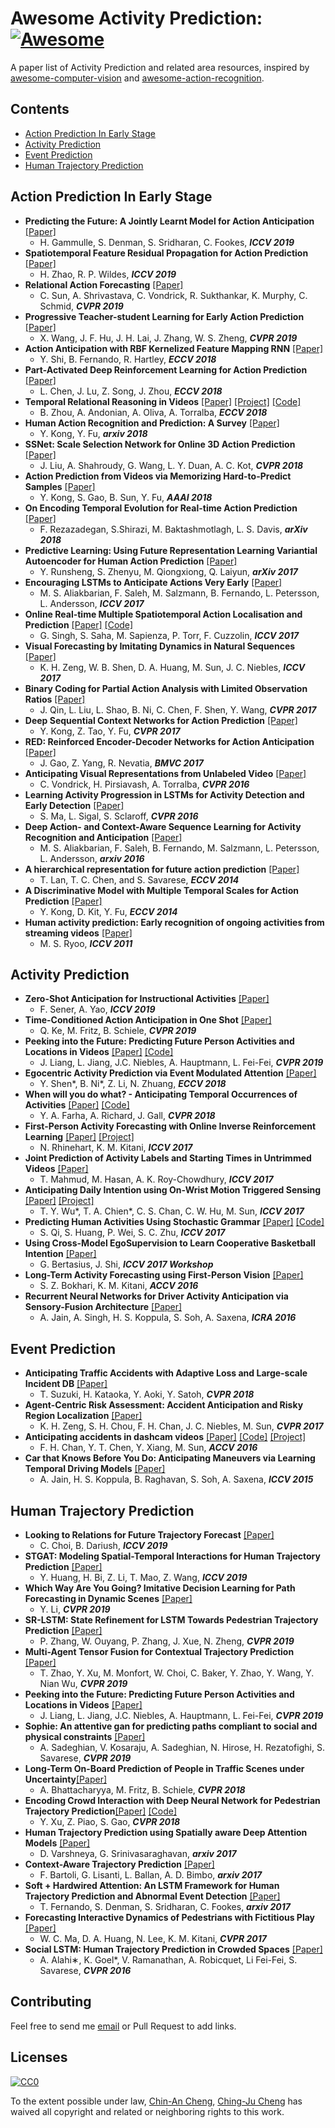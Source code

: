 # Awesome Activity Prediction: [![Awesome](https://cdn.rawgit.com/sindresorhus/awesome/d7305f38d29fed78fa85652e3a63e154dd8e8829/media/badge.svg)](https://github.com/sindresorhus/awesome)
A paper list of Activity Prediction and related area resources, inspired by [awesome-computer-vision](https://github.com/jbhuang0604/awesome-computer-vision) and [awesome-action-recognition](https://github.com/jinwchoi/awesome-action-recognition/blob/master/README.md).  

## Contents
 - [Action Prediction In Early Stage](#action-prediction-in-early-stage)
 - [Activity Prediction](#activity-prediction)
 - [Event Prediction](#event-prediction)
 - [Human Trajectory Prediction](#human-trajectory-prediction)

## Action Prediction In Early Stage
* **Predicting the Future: A Jointly Learnt Model for Action Anticipation** [[Paper]](http://openaccess.thecvf.com/content_ICCV_2019/papers/Gammulle_Predicting_the_Future_A_Jointly_Learnt_Model_for_Action_Anticipation_ICCV_2019_paper.pdf)
  * H. Gammulle, S. Denman, S. Sridharan, C. Fookes, ***ICCV 2019***
* **Spatiotemporal Feature Residual Propagation for Action Prediction** [[Paper]](http://openaccess.thecvf.com/content_ICCV_2019/papers/Zhao_Spatiotemporal_Feature_Residual_Propagation_for_Action_Prediction_ICCV_2019_paper.pdf)
  * H. Zhao, R. P. Wildes, ***ICCV 2019***
* **Relational Action Forecasting** [[Paper]](http://openaccess.thecvf.com/content_CVPR_2019/papers/Sun_Relational_Action_Forecasting_CVPR_2019_paper.pdf)
  * C. Sun, A. Shrivastava, C. Vondrick, R. Sukthankar, K. Murphy, C. Schmid, ***CVPR 2019***
* **Progressive Teacher-student Learning for Early Action Prediction** [[Paper]](http://openaccess.thecvf.com/content_CVPR_2019/papers/Wang_Progressive_Teacher-Student_Learning_for_Early_Action_Prediction_CVPR_2019_paper.pdf)
  * X. Wang, J. F. Hu, J. H. Lai, J. Zhang, W. S. Zheng, ***CVPR 2019***
* **Action Anticipation with RBF Kernelized Feature Mapping RNN** [[Paper]](http://openaccess.thecvf.com/content_ECCV_2018/papers/Yuge_Shi_Action_Anticipation_with_ECCV_2018_paper.pdf)
  * Y. Shi, B. Fernando, R. Hartley, ***ECCV 2018*** 
* **Part-Activated Deep Reinforcement Learning for
Action Prediction** [[Paper]](http://openaccess.thecvf.com/content_ECCV_2018/papers/Lei_Chen_Part-Activated_Deep_Reinforcement_ECCV_2018_paper.pdf)
  * L. Chen, J. Lu, Z. Song, J. Zhou, ***ECCV 2018***
* **Temporal Relational Reasoning in Videos** [[Paper]](https://arxiv.org/pdf/1711.08496.pdf) [[Project]](http://relation.csail.mit.edu/) [[Code]](https://github.com/metalbubble/TRN-pytorch)
  * B. Zhou, A. Andonian, A. Oliva, A. Torralba, ***ECCV 2018***
* **Human Action Recognition and Prediction: A Survey** [[Paper]](https://arxiv.org/pdf/1806.11230v2.pdf)
  * Y. Kong, Y. Fu, ***arxiv 2018***
* **SSNet: Scale Selection Network for Online 3D Action Prediction** [[Paper]](http://openaccess.thecvf.com/content_cvpr_2018/papers/Liu_SSNet_Scale_Selection_CVPR_2018_paper.pdf)
  * J. Liu, A. Shahroudy, G. Wang, L. Y. Duan, A. C. Kot, ***CVPR 2018***
* **Action Prediction from Videos via Memorizing Hard-to-Predict Samples** [[Paper]](http://www1.ece.neu.edu/~yukong/papers/AAAI2018.pdf)  
  * Y. Kong, S. Gao, B. Sun, Y. Fu, ***AAAI 2018***
* **On Encoding Temporal Evolution for Real-time Action Prediction** [[Paper]](https://arxiv.org/ftp/arxiv/papers/1709/1709.07894.pdf)  
  * F. Rezazadegan, S.Shirazi, M. Baktashmotlagh, L. S. Davis, ***arXiv 2018***
* **Predictive Learning: Using Future Representation Learning Variantial Autoencoder for Human Action Prediction** [[Paper]]( https://arxiv.org/pdf/1711.09265v2.pdf)    
  * Y. Runsheng, S. Zhenyu, M. Qiongxiong, Q. Laiyun, ***arXiv 2017***
* **Encouraging LSTMs to Anticipate Actions Very Early** [[Paper]](https://arxiv.org/pdf/1703.07023.pdf)
  * M. S. Aliakbarian,  F. Saleh, M. Salzmann, B. Fernando, L. Petersson, L. Andersson, ***ICCV 2017***
* **Online Real-time Multiple Spatiotemporal Action Localisation and Prediction** [[Paper]](https://arxiv.org/pdf/1611.08563.pdf) [[Code]](https://github.com/gurkirt/realtime-action-detection)
  * G. Singh, S. Saha, M. Sapienza, P. Torr, F. Cuzzolin, ***ICCV 2017***
* **Visual Forecasting by Imitating Dynamics in Natural Sequences** [[Paper]](http://openaccess.thecvf.com/content_ICCV_2017/papers/Zeng_Visual_Forecasting_by_ICCV_2017_paper.pdf)
  * K. H. Zeng, W. B. Shen, D. A. Huang, M. Sun, J. C. Niebles, ***ICCV 2017***
* **Binary Coding for Partial Action Analysis with Limited Observation Ratios** [[Paper]](http://openaccess.thecvf.com/content_cvpr_2017/papers/Qin_Binary_Coding_for_CVPR_2017_paper.pdf)
  * J. Qin, L. Liu, L. Shao, B. Ni, C. Chen, F. Shen, Y. Wang, ***CVPR 2017***
* **Deep Sequential Context Networks for Action Prediction** [[Paper]](http://openaccess.thecvf.com/content_cvpr_2017/papers/Kong_Deep_Sequential_Context_CVPR_2017_paper.pdf)
  * Y. Kong, Z. Tao, Y. Fu, ***CVPR 2017***
* **RED: Reinforced Encoder-Decoder Networks for Action Anticipation** [[Paper]](https://arxiv.org/pdf/1707.04818.pdf)
  * J. Gao, Z. Yang, R. Nevatia, ***BMVC 2017***
* **Anticipating Visual Representations from Unlabeled Video** [[Paper]](https://arxiv.org/pdf/1504.08023.pdf) 
  * C. Vondrick, H. Pirsiavash, A. Torralba, ***CVPR 2016***
* **Learning Activity Progression in LSTMs for Activity Detection and Early Detection** [[Paper]](http://openaccess.thecvf.com/content_cvpr_2016/papers/Ma_Learning_Activity_Progression_CVPR_2016_paper.pdf)
  * S. Ma, L. Sigal, S. Sclaroff, ***CVPR 2016***
* **Deep Action- and Context-Aware Sequence Learning for Activity Recognition and Anticipation** [[Paper]](https://arxiv.org/pdf/1611.05520.pdf)
  * M. S. Aliakbarian, F. Saleh, B. Fernando, M. Salzmann, L. Petersson, L. Andersson, ***arxiv 2016***
* **A hierarchical representation for future action prediction** [[Paper]](http://cvgl.stanford.edu/papers/lan_eccv14.pdf)   
  * T. Lan, T. C. Chen, and S. Savarese, ***ECCV 2014*** 
* **A Discriminative Model with Multiple Temporal Scales for Action Prediction** [[Paper]](https://pdfs.semanticscholar.org/e2e7/c8c47a11cca7be8c1b6a70b61efd1bfeb30b.pdf)
  * Y. Kong, D. Kit, Y. Fu, ***ECCV 2014***
* **Human activity prediction: Early recognition of ongoing activities from streaming videos** [[Paper]](http://michaelryoo.com/papers/iccv11_prediction_ryoo.pdf)
  * M. S. Ryoo, ***ICCV 2011***

## Activity Prediction
* **Zero-Shot Anticipation for Instructional Activities** [[Paper]](http://openaccess.thecvf.com/content_ICCV_2019/papers/Sener_Zero-Shot_Anticipation_for_Instructional_Activities_ICCV_2019_paper.pdf)
  * F. Sener, A. Yao, ***ICCV 2019***
* **Time-Conditioned Action Anticipation in One Shot** [[Paper]](http://openaccess.thecvf.com/content_CVPR_2019/papers/Ke_Time-Conditioned_Action_Anticipation_in_One_Shot_CVPR_2019_paper.pdf)
  * Q. Ke, M. Fritz, B. Schiele, ***CVPR 2019***
* **Peeking into the Future: Predicting Future Person Activities and Locations in Videos** [[Paper]](http://openaccess.thecvf.com/content_CVPR_2019/papers/Liang_Peeking_Into_the_Future_Predicting_Future_Person_Activities_and_Locations_CVPR_2019_paper.pdf) [[Code]](https://github.com/google/next-prediction)
  * J. Liang, L. Jiang, J.C. Niebles, A. Hauptmann, L. Fei-Fei, ***CVPR 2019***
* **Egocentric Activity Prediction via Event Modulated Attention** [[Paper]](http://openaccess.thecvf.com/content_ECCV_2018/papers/Yang_Shen_Egocentric_Activity_Prediction_ECCV_2018_paper.pdf)
  * Y. Shen*, B. Ni*, Z. Li, N. Zhuang, ***ECCV 2018***
* **When will you do what? - Anticipating Temporal Occurrences of Activities** [[Paper]](https://arxiv.org/pdf/1804.00892.pdf) [[Code]](https://github.com/yabufarha/anticipating-activities)
  * Y. A. Farha, A. Richard, J. Gall, ***CVPR 2018***
* **First-Person Activity Forecasting with Online Inverse Reinforcement Learning** [[Paper]](https://arxiv.org/pdf/1612.07796.pdf) [[Project]](https://www.cs.cmu.edu/~nrhineha/darko.html)
  * N. Rhinehart, K. M. Kitani, ***ICCV 2017***
* **Joint Prediction of Activity Labels and Starting Times in Untrimmed Videos** [[Paper]](http://openaccess.thecvf.com/content_ICCV_2017/papers/Mahmud_Joint_Prediction_of_ICCV_2017_paper.pdf)
  * T. Mahmud, M. Hasan, A. K. Roy-Chowdhury, ***ICCV 2017***
* **Anticipating Daily Intention using On-Wrist Motion Triggered Sensing** [[Paper]](http://openaccess.thecvf.com/content_ICCV_2017/papers/Wu_Anticipating_Daily_Intention_ICCV_2017_paper.pdf) [[Project]](http://aliensunmin.github.io/project/intent-anticipate/)
  * T. Y. Wu*, T. A. Chien*, C. S. Chan, C. W. Hu, M. Sun, ***ICCV 2017***
* **Predicting Human Activities Using Stochastic Grammar** [[Paper]](http://openaccess.thecvf.com/content_ICCV_2017/papers/Qi_Predicting_Human_Activities_ICCV_2017_paper.pdf) [[Code]](https://github.com/SiyuanQi/grammar-activity-prediction)
  * S. Qi, S. Huang, P. Wei, S. C. Zhu, ***ICCV 2017***
* **Using Cross-Model EgoSupervision to Learn Cooperative Basketball Intention** [[Paper]](https://arxiv.org/pdf/1709.01630.pdf)
  * G. Bertasius, J. Shi, ***ICCV 2017 Workshop***
* **Long-Term Activity Forecasting using First-Person Vision** [[Paper]](http://www.cs.cmu.edu/~kkitani/pdf/BK-ACCV16.pdf)
  * S. Z. Bokhari, K. M. Kitani, ***ACCV 2016***
* **Recurrent Neural Networks for Driver Activity Anticipation via Sensory-Fusion Architecture** [[Paper]](https://arxiv.org/pdf/1509.05016.pdf)
  * A. Jain, A. Singh, H. S. Koppula, S. Soh, A. Saxena, ***ICRA 2016***

## Event Prediction
* **Anticipating Traffic Accidents with Adaptive Loss and Large-scale Incident DB** [[Paper]](https://arxiv.org/pdf/1804.02675.pdf)
  * T. Suzuki, H. Kataoka, Y. Aoki, Y. Satoh, ***CVPR 2018***
* **Agent-Centric Risk Assessment: Accident Anticipation and Risky Region Localization** [[Paper]](http://openaccess.thecvf.com/content_cvpr_2017/papers/Zeng_Agent-Centric_Risk_Assessment_CVPR_2017_paper.pdf)
  * K. H. Zeng, S. H. Chou, F. H. Chan, J. C. Niebles, M. Sun, ***CVPR 2017***
* **Anticipating accidents in dashcam videos** [[Paper]](https://yuxng.github.io/chan_accv16.pdf) [[Code]](https://github.com/smallcorgi/Anticipating-Accidents) [[Project]](https://aliensunmin.github.io/project/dashcam/)
  * F. H. Chan, Y. T. Chen, Y. Xiang, M. Sun, ***ACCV 2016***
* **Car that Knows Before You Do: Anticipating Maneuvers via Learning Temporal Driving Models** [[Paper]](https://arxiv.org/abs/1504.02789)
  * A. Jain, H. S. Koppula, B. Raghavan, S. Soh, A. Saxena, ***ICCV 2015***
  
## Human Trajectory Prediction
* **Looking to Relations for Future Trajectory Forecast** [[Paper]](http://openaccess.thecvf.com/content_ICCV_2019/papers/Choi_Looking_to_Relations_for_Future_Trajectory_Forecast_ICCV_2019_paper.pdf)
  * C. Choi, B. Dariush, ***ICCV 2019***
* **STGAT: Modeling Spatial-Temporal Interactions for Human Trajectory Prediction** [[Paper]](http://openaccess.thecvf.com/content_ICCV_2019/papers/Huang_STGAT_Modeling_Spatial-Temporal_Interactions_for_Human_Trajectory_Prediction_ICCV_2019_paper.pdf)
  * Y. Huang, H. Bi, Z. Li, T. Mao, Z. Wang, ***ICCV 2019***
* **Which Way Are You Going? Imitative Decision Learning for Path Forecasting in Dynamic Scenes** [[Paper]](http://openaccess.thecvf.com/content_CVPR_2019/papers/Li_Which_Way_Are_You_Going_Imitative_Decision_Learning_for_Path_CVPR_2019_paper.pdf)
  * Y. Li, ***CVPR 2019***
* **SR-LSTM: State Refinement for LSTM Towards Pedestrian Trajectory Prediction** [[Paper]](https://arxiv.org/pdf/1903.02793.pdf)
  * P. Zhang, W. Ouyang, P. Zhang, J. Xue, N. Zheng, ***CVPR 2019***
* **Multi-Agent Tensor Fusion for Contextual Trajectory Prediction** [[Paper]](http://openaccess.thecvf.com/content_CVPR_2019/papers/Sadeghian_SoPhie_An_Attentive_GAN_for_Predicting_Paths_Compliant_to_Social_CVPR_2019_paper.pdf)
  * T. Zhao, Y. Xu, M. Monfort, W. Choi, C. Baker, Y. Zhao, Y. Wang, Y. Nian Wu, ***CVPR 2019***
* **Peeking into the Future: Predicting Future Person Activities and Locations in Videos** [[Paper]](http://openaccess.thecvf.com/content_CVPR_2019/papers/Liang_Peeking_Into_the_Future_Predicting_Future_Person_Activities_and_Locations_CVPR_2019_paper.pdf)
  * J. Liang, L. Jiang, J.C. Niebles, A. Hauptmann, L. Fei-Fei, ***CVPR 2019***
* **Sophie: An attentive gan for predicting paths compliant to social and physical constraints** [[Paper]](http://openaccess.thecvf.com/content_CVPR_2019/papers/Sadeghian_SoPhie_An_Attentive_GAN_for_Predicting_Paths_Compliant_to_Social_CVPR_2019_paper.pdf)
  * A. Sadeghian, V. Kosaraju, A. Sadeghian, N. Hirose, H. Rezatofighi, S. Savarese, ***CVPR 2019***
* **Long-Term On-Board Prediction of People in Traffic Scenes under Uncertainty**[[Paper]](http://openaccess.thecvf.com/content_cvpr_2018/papers/Bhattacharyya_Long-Term_On-Board_Prediction_CVPR_2018_paper.pdf)
  * A. Bhattacharyya, M. Fritz, B. Schiele, ***CVPR 2018***
* **Encoding Crowd Interaction with Deep Neural Network
for Pedestrian Trajectory Prediction**[[Paper]](http://openaccess.thecvf.com/content_cvpr_2018/papers/Xu_Encoding_Crowd_Interaction_CVPR_2018_paper.pdf)  [[Code]](https://github.com/ShanghaiTechCVDL/CIDNN)
  * Y. Xu, Z. Piao, S. Gao, ***CVPR 2018***
* **Human Trajectory Prediction using Spatially aware Deep Attention Models** [[Paper]](https://arxiv.org/pdf/1705.09436.pdf)
  * D. Varshneya, G. Srinivasaraghavan, ***arxiv 2017***
* **Context-Aware Trajectory Prediction** [[Paper]](https://arxiv.org/pdf/1705.02503.pdf)
  * F. Bartoli, G. Lisanti, L. Ballan, A. D. Bimbo, ***arxiv 2017***  
* **Soft + Hardwired Attention: An LSTM Framework for Human Trajectory Prediction and Abnormal Event Detection** [[Paper]](https://arxiv.org/pdf/1702.05552.pdf) 
  * T. Fernando, S. Denman, S. Sridharan, C. Fookes, ***arxiv 2017***
* **Forecasting Interactive Dynamics of Pedestrians with Fictitious Play** [[Paper]](http://openaccess.thecvf.com/content_cvpr_2017/papers/Ma_Forecasting_Interactive_Dynamics_CVPR_2017_paper.pdf)
  * W. C. Ma, D. A. Huang, N. Lee, K. M. Kitani, ***CVPR 2017***
* **Social LSTM: Human Trajectory Prediction in Crowded Spaces** [[Paper]](http://cvgl.stanford.edu/papers/CVPR16_Social_LSTM.pdf)
  * A. Alahi∗, K. Goel*, V. Ramanathan, A. Robicquet, Li Fei-Fei, S. Savarese, ***CVPR 2016***

## Contributing
Feel free to send me [email](chinancheng0811@gmail.com) or Pull Request to add links. 

## Licenses

[![CC0](http://i.creativecommons.org/p/zero/1.0/88x31.png)](http://creativecommons.org/publicdomain/zero/1.0/)  

To the extent possible under law, [Chin-An Cheng](https://chinancheng.github.io/), [Ching-Ju Cheng](https://emc2k21mv2.wixsite.com/mysitehenry) has waived all copyright and related or neighboring rights to this work.


